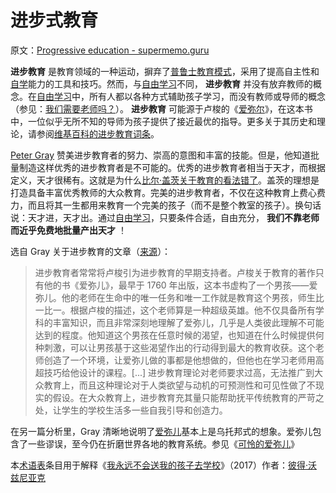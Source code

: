 # 进步式教育

原文：[Progressive education - supermemo.guru](https://supermemo.guru/wiki/Progressive_education)

 **进步教育** 是教育领域的一种运动，摒弃了[普鲁士教育模式](https://supermemo.guru/wiki/Prussian_model_of_schooling)，采用了提高自主性和[自学](https://supermemo.guru/wiki/Self-learning)能力的工具和技巧。然而，与[自由学习](https://supermemo.guru/wiki/Free_learning)不同， **进步教育** 并没有放弃教师的概念。在[自由学习](https://supermemo.guru/wiki/Free_learning)中，所有人都以各种方式辅助孩子学习，而没有教师或导师的概念（参见：[我们需要老师吗？](https://supermemo.guru/wiki/Do_we_need_teachers%3F)）。 **进步教育** 可能源于卢梭的《[爱弥尔](https://en.wikipedia.org/wiki/Emile,_or_On_Education)》，在这本书中，一位似乎无所不知的导师为孩子提供了接近最优的指导。更多关于其历史和理论，请参阅[维基百科的进步教育词条](https://en.wikipedia.org/wiki/Progressive_education)。

[Peter Gray](https://supermemo.guru/wiki/Peter_Gray) 赞美进步教育者的努力、崇高的意图和丰富的技能。但是，他知道批量制造这样优秀的进步教育者是不可能的。优秀的进步教育者相当于天才，而根据定义，天才很稀有。这就是为什么[比尔·盖茨关于教育的看法错了](https://supermemo.guru/wiki/Bill_Gates_is_wrong_about_education)。盖茨的理想是打造具备丰富优秀教师的大众教育。完美的进步教育者，不仅在这种教育上费心费力，而且将其一生都用来教育一个完美的孩子（而不是整个教室的孩子）。换句话说：天才进，天才出。通过[自由学习](https://supermemo.guru/wiki/Free_learning)，只要条件合适，自由充分， **我们不靠老师而近乎免费地批量产出天才** ！

选自 Gray 关于进步教育的文章（[来源](http://www.psychologytoday.com/blog/freedom-learn/201706/differences-between-self-directed-and-progressive-education)）：

> 进步教育者常常将卢梭引为进步教育的早期支持者。卢梭关于教育的著作只有他的书《爱弥儿》，最早于 1760 年出版，这本书虚构了一个男孩——爱弥儿。他的老师在生命中的唯一任务和唯一工作就是教育这个男孩，师生比一比一。根据卢梭的描述，这个老师算是一种超级英雄。他不仅具备所有学科的丰富知识，而且非常深刻地理解了爱弥儿，几乎是人类彼此理解不可能达到的程度。他知道这个男孩在任意时候的渴望，也知道在什么时候提供何种刺激，可以让男孩基于这些渴望作出的行动得到最大的教育收获。这个老师创造了一个环境，让爱弥儿做的事都是他想做的，但他也在学习老师用高超技巧给他设计的课程。[...] 进步教育理论对老师要求过高，无法推广到大众教育上，而且这种理论对于人类欲望与动机的可预测性和可见性做了不现实的假设。在大众教育上，进步教育充其量只能帮助抚平传统教育的严苛之处，让学生的学校生活多一些自我引导和创造力。

在另一篇分析里，Gray 清晰地说明了[爱弥儿](https://en.wikipedia.org/wiki/Emile,_or_On_Education)基本上是乌托邦式的想象。爱弥儿包含了一些谬误，至今仍在折磨世界各地的教育系统。参见《[可怜的爱弥儿](https://www.psychologytoday.com/intl/blog/freedom-learn/200902/rousseau-s-errors-they-persist-today-in-educational-theory)》

本[术语表](https://supermemo.guru/wiki/Glossary)条目用于解释《[我永远不会送我的孩子去学校](https://supermemo.guru/wiki/Problem_of_Schooling)》（2017）作者：[彼得·沃兹尼亚克](https://supermemo.guru/wiki/Piotr_Wozniak)